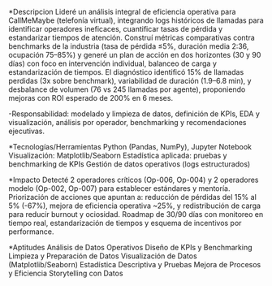 *Descripcion
Lideré un análisis integral de eficiencia operativa para CallMeMaybe (telefonía virtual), integrando logs históricos de llamadas para identificar operadores ineficaces, cuantificar tasas de pérdida y estandarizar tiempos de atención. Construí métricas comparativas contra benchmarks de la industria (tasa de pérdida ≤5%, duración media 2:36, ocupación 75–85%) y generé un plan de acción en dos horizontes (30 y 90 días) con foco en intervención individual, balanceo de carga y estandarización de tiempos. El diagnóstico identificó 15% de llamadas perdidas (3x sobre benchmark), variabilidad de duración (1.9–6.8 min), y desbalance de volumen (76 vs 245 llamadas por agente), proponiendo mejoras con ROI esperado de 200% en 6 meses.

-Responsabilidad: modelado y limpieza de datos, definición de KPIs, EDA y visualización, análisis por operador, benchmarking y recomendaciones ejecutivas.

*Tecnologías/Herramientas
Python (Pandas, NumPy), Jupyter Notebook
Visualización: Matplotlib/Seaborn
Estadística aplicada: pruebas y benchmarking de KPIs
Gestión de datos operativos (logs estructurados)

*Impacto
Detecté 2 operadores críticos (Op-006, Op-004) y 2 operadores modelo (Op-002, Op-007) para establecer estándares y mentoría.
Priorización de acciones que apuntan a: reducción de pérdidas del 15% al 5% (-67%), mejora de eficiencia operativa ~25%, y redistribución de carga para reducir burnout y ociosidad.
Roadmap de 30/90 días con monitoreo en tiempo real, estandarización de tiempos y esquema de incentivos por performance.

*Aptitudes
Análisis de Datos Operativos
Diseño de KPIs y Benchmarking
Limpieza y Preparación de Datos
Visualización de Datos (Matplotlib/Seaborn)
Estadística Descriptiva y Pruebas
Mejora de Procesos y Eficiencia
Storytelling con Datos
